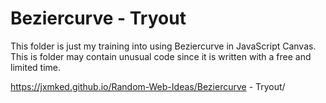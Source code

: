 # Beziercurve - Tryout

This folder is just my training into using Beziercurve in 
JavaScript Canvas. This is folder may contain unusual code
since it is written with a free and limited time.


https://jxmked.github.io/Random-Web-Ideas/Beziercurve - Tryout/


